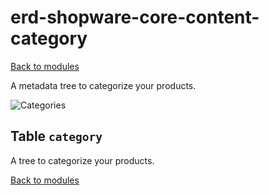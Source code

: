 # erd-shopware-core-content-category

[Back to modules](../10-modules.md)

A metadata tree to categorize your products.

![Categories](https://github.com/elkmod/shopware-dx/tree/0c4bd450b25734a607955d03e7f7a908abf1a386/Resources/current/60-references-internals/10-core/10-erd/dist/erd-shopware-core-content-category.png)

## Table `category`

A tree to categorize your products.

[Back to modules](../10-modules.md)

